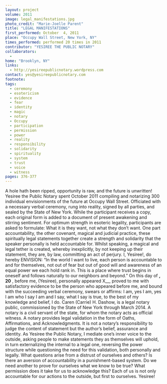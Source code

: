```yaml
---
layout: project
volume: 2011
image: legal_manifestations.jpg
photo_credit: "Marie-Joelle Parent"
title: "LEGAL MANIFESTATIONS"
first_performed: October  4, 2011
place: "Occupy Wall Street, New York, NY"
times_performed: performed 20 times in 2011
contributor: "YESIREE THE PUBLIC NOTARY"
collaborators: 
  - 
home: "Brooklyn, NY"
links: 
  - http://yesireepublicnotary.wordpress.com
contact: yes@yesireepublicnotary.com
footnote: 
tags: 
  - ceremony
  - esotericism
  - evidence
  - fear
  - identity
  - magic
  - notary
  - Occupy
  - participation
  - permission
  - power
  - reality
  - responsibility
  - solidarity
  - spirituality
  - system
  - trust
  - voice
  - witness
pages: 376-377
---
```


A hole hath been ripped, opportunity is raw, and the future is unwritten! Yesiree the Public Notary spent October 2011 compiling and notarizing 300 individual envisionments of the future at Occupy Wall Street. Officiated with a necessary verbal ceremony, rung into reality, signed by all parties, and sealed by the State of New York. While the participant receives a copy, each original form is added to a document of present awakening and stirring sentiment. For optimum strength in esoteric legality, participants are asked to formulate: What it is they want, not what they don’t want. One part accountability, the other covenant, magical and judicial practice, these spiritually legal statements together create a strength and solidarity that the speaker personally is held accountable for. Whilst speaking, a magical and legal tether is created, whereby inexplicitly, by not keeping up their statement, they are, by law, committing an act of perjury. I, Yesiree!, do hereby ENVISION: “In the world I want to live, each person is accountable to and for themselves, not out of fear but out of good will and awareness of an equal power we each hold rank in. This is a place where trust begins in oneself and follows naturally to our neighbors and beyond.” On this day of __, 20__ , before me, (Yesiree), personally appeared X__, proved to me with satisfactory evidence to be the person who appeared before me, and bound with the succeeding verbal ceremony, swears or affirms: I am, yes I am, yes I am who I say I am and I say, what I say is true, to the best of my knowledge and belief, I do. Caren (Carrie) H. Dashow, is a legal notary public, commissioned by the State of New York through March 2014. A notary is a civil servant of the state, for whom the notary acts as official witness. A notary provides legal validation in the form of Oaths, Affirmations, and Acknowledgments. It is not a notary’s responsibility to judge the content of statement but the author’s belief, assurance and identity. As Yesiree the Public Notary, I mediate one’s inner voice to the outside, asking people to make statements they as themselves will uphold, in turn externalizing the internal to a legal one, reversing the power structure while questioning the need for this validation, both personally and legally. What questions arise from a distrust of ourselves and others? Is there an aversion of accountability in a punishment-based system. Do we need another to prove for ourselves what we know to be true? What permission does it take for us to acknowledge this? Each of us is not only accountable for our actions to the outside, but first to ourselves. Yesiree!
